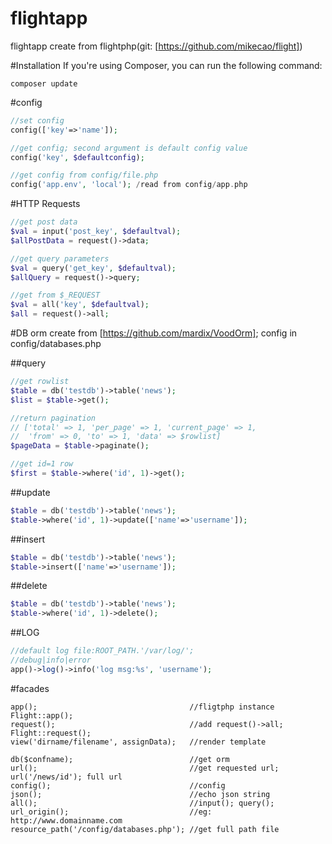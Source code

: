 # flightapp
flightapp create from flightphp(git: [https://github.com/mikecao/flight])

#Installation
If you're using Composer, you can run the following command:
```
composer update
```

#config
```php
//set config
config(['key'=>'name']);

//get config; second argument is default config value
config('key', $defaultconfig);

//get config from config/file.php
config('app.env', 'local'); /read from config/app.php
```

#HTTP Requests
```php
//get post data
$val = input('post_key', $defaultval);
$allPostData = request()->data;

//get query parameters
$val = query('get_key', $defaultval);
$allQuery = request()->query;

//get from $_REQUEST
$val = all('key', $defaultval);
$all = request()->all;
```

#DB
orm create from [https://github.com/mardix/VoodOrm]; config in config/databases.php

##query
```php
//get rowlist
$table = db('testdb')->table('news');
$list = $table->get();

//return pagination 
// ['total' => 1, 'per_page' => 1, 'current_page' => 1, 
//  'from' => 0, 'to' => 1, 'data' => $rowlist]
$pageData = $table->paginate();

//get id=1 row
$first = $table->where('id', 1)->get();
```

##update
```php
$table = db('testdb')->table('news');
$table->where('id', 1)->update(['name'=>'username']);
```

##insert
```php
$table = db('testdb')->table('news');
$table->insert(['name'=>'username']);
```

##delete
```php
$table = db('testdb')->table('news');
$table->where('id', 1)->delete();
```

##LOG
```php
//default log file:ROOT_PATH.'/var/log/';
//debug|info|error
app()->log()->info('log msg:%s', 'username');
```

#facades
```
app();                                  //fligtphp instance Flight::app();
request();                              //add request()->all; Flight::request();
view('dirname/filename', assignData);   //render template

db($confname);                          //get orm
url();                                  //get requested url; url('/news/id'); full url
config();                               //config
json();                                 //echo json string
all();                                  //input(); query();
url_origin();                           //eg: http://www.domainname.com
resource_path('/config/databases.php'); //get full path file
```

